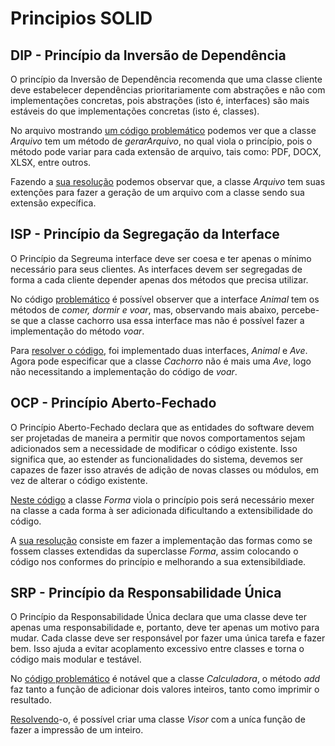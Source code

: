 # Principios SOLID

## DIP - Princípio da Inversão de Dependência

O princípio da Inversão de Dependência recomenda que uma classe cliente deve estabelecer dependências prioritariamente com abstrações e não com implementações concretas, pois abstrações (isto é, interfaces) são mais estáveis do que implementações concretas (isto é, classes). 

No arquivo mostrando [um código problemático](https://github.com/Joao-Pedro-Bautista/EngSoftware/blob/master/SOLID/DIP/problematico-DIP.cpp) podemos ver que a classe *Arquivo* tem um método de *gerarArquivo*, no qual viola o princípio, pois o método pode variar para cada extensão de arquivo, tais como: PDF, DOCX, XLSX, entre outros.

Fazendo a [sua resolução](https://github.com/Joao-Pedro-Bautista/EngSoftware/blob/master/SOLID/DIP/resolucao-DIP.cpp) podemos observar que, a classe *Arquivo* tem suas extenções para fazer a geração de um arquivo com a classe sendo sua extensão expecífica.


## ISP - Princípio da Segregação da Interface 

O Princípio da Segreuma interface deve ser coesa e ter apenas o mínimo necessário para seus clientes. As interfaces devem ser segregadas de forma a cada cliente depender apenas dos métodos que precisa utilizar.

No código [problemático](https://github.com/Joao-Pedro-Bautista/EngSoftware/blob/master/SOLID/ISP/problematico-ISP.cpp) é possível observer que a interface *Animal* tem os métodos de *comer, dormir e voar*, mas, observando mais abaixo, percebe-se que a classe cachorro usa essa interface mas não é possível fazer a implementação do método *voar*.

Para [resolver o código](https://github.com/Joao-Pedro-Bautista/EngSoftware/blob/master/SOLID/ISP/resolucao-ISP.cpp), foi implementado duas interfaces, *Animal* e *Ave*. Agora pode especificar que a classe *Cachorro* não é mais uma *Ave*, logo não necessitando a implementação do código de *voar*.

## OCP - Princípio Aberto-Fechado

O Princípio Aberto-Fechado declara que as entidades do software devem ser projetadas de maneira a permitir que novos comportamentos sejam adicionados sem a necessidade de modificar o código existente. Isso significa que, ao estender as funcionalidades do sistema, devemos ser capazes de fazer isso através de adição de novas classes ou módulos, em vez de alterar o código existente.

[Neste código](https://github.com/Joao-Pedro-Bautista/EngSoftware/blob/master/SOLID/OCP/problematico-OCP.cpp) a classe *Forma* viola o princípio pois será necessário mexer na classe a cada forma à ser adicionada dificultando a extensibilidade do código.

A [sua resolução](https://github.com/Joao-Pedro-Bautista/EngSoftware/blob/master/SOLID/OCP/resolucao-OCP.cpp) consiste em fazer a implementação das formas como se fossem classes extendidas da superclasse *Forma*, assim colocando o código nos conformes do princípio e melhorando a sua extensibildiade.

## SRP - Princípio da Responsabilidade Única

O Princípio da Responsabilidade Única declara que uma classe deve ter apenas uma responsabilidade e, portanto, deve ter apenas um motivo para mudar. Cada classe deve ser responsável por fazer uma única tarefa e fazer bem. Isso ajuda a evitar acoplamento excessivo entre classes e torna o código mais modular e testável.

No [código problemático](https://github.com/Joao-Pedro-Bautista/EngSoftware/blob/master/SOLID/SRP/problematico-SRP.cpp) é notável que a classe *Calculadora*, o método *add* faz tanto a função de adicionar dois valores inteiros, tanto como imprimir o resultado.

[Resolvendo](https://github.com/Joao-Pedro-Bautista/EngSoftware/blob/master/SOLID/SRP/resolucao-SRP.cpp)-o, é possível criar uma classe *Visor* com a uníca função de fazer a impressão de um inteiro.